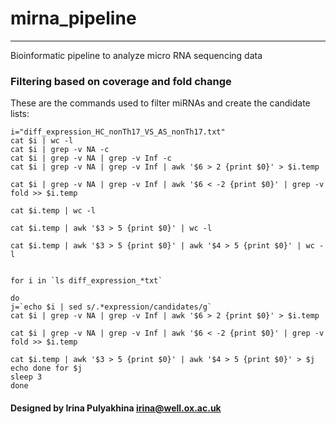 # mirna_pipeline
--------------------------------------
Bioinformatic pipeline to analyze micro RNA sequencing data

### Filtering based on coverage and fold change

These are the commands used to filter miRNAs and create
the candidate lists:

```
i="diff_expression_HC_nonTh17_VS_AS_nonTh17.txt"
cat $i | wc -l
cat $i | grep -v NA -c
cat $i | grep -v NA | grep -v Inf -c
cat $i | grep -v NA | grep -v Inf | awk '$6 > 2 {print $0}' > $i.temp

cat $i | grep -v NA | grep -v Inf | awk '$6 < -2 {print $0}' | grep -v fold >> $i.temp

cat $i.temp | wc -l

cat $i.temp | awk '$3 > 5 {print $0}' | wc -l

cat $i.temp | awk '$3 > 5 {print $0}' | awk '$4 > 5 {print $0}' | wc -l


for i in `ls diff_expression_*txt`

do
j=`echo $i | sed s/.*expression/candidates/g`
cat $i | grep -v NA | grep -v Inf | awk '$6 > 2 {print $0}' > $i.temp

cat $i | grep -v NA | grep -v Inf | awk '$6 < -2 {print $0}' | grep -v fold >> $i.temp

cat $i.temp | awk '$3 > 5 {print $0}' | awk '$4 > 5 {print $0}' > $j
echo done for $j
sleep 3
done
```

#### Designed by Irina Pulyakhina irina@well.ox.ac.uk
